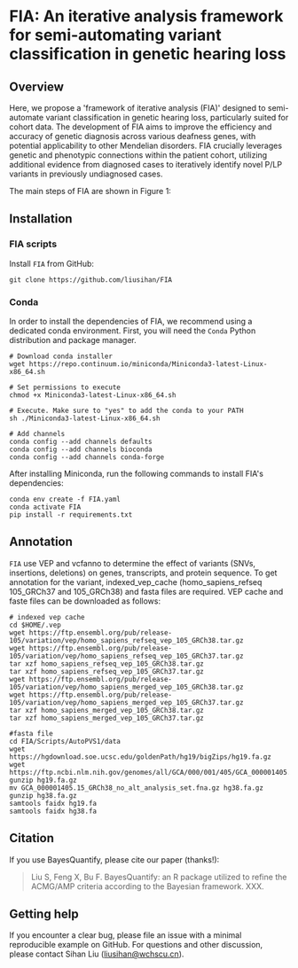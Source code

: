 # FIA: An iterative analysis framework for semi-automating variant classification in genetic hearing loss

## Overview
Here, we propose a 'framework of iterative analysis (FIA)' designed to semi-automate variant classification in genetic hearing loss, particularly suited for cohort data. The development of FIA aims to improve the efficiency and accuracy of genetic diagnosis across various deafness genes, with potential applicability to other Mendelian disorders. FIA crucially leverages genetic and phenotypic connections within the patient cohort, utilizing additional evidence from diagnosed cases to iteratively identify novel P/LP variants in previously undiagnosed cases. 

The main steps of FIA are shown in Figure 1:

## Installation

### FIA scripts
Install `FIA` from GitHub:

``` linux
git clone https://github.com/liusihan/FIA
```

### Conda
In order to install the dependencies of FIA, we recommend using a dedicated conda environment.
First, you will need the `Conda` Python distribution and package manager. 

```shell
# Download conda installer
wget https://repo.continuum.io/miniconda/Miniconda3-latest-Linux-x86_64.sh

# Set permissions to execute
chmod +x Miniconda3-latest-Linux-x86_64.sh 	

# Execute. Make sure to "yes" to add the conda to your PATH
sh ./Miniconda3-latest-Linux-x86_64.sh 		

# Add channels
conda config --add channels defaults
conda config --add channels bioconda
conda config --add channels conda-forge
```

After installing Miniconda, run the following commands to install FIA's dependencies:

```
conda env create -f FIA.yaml
conda activate FIA
pip install -r requirements.txt
```
## Annotation
`FIA` use VEP and vcfanno to determine the effect of variants (SNVs, insertions, deletions) on genes, transcripts, and protein sequence. To get annotation for the variant, indexed_vep_cache (homo_sapiens_refseq 105_GRCh37 and 105_GRCh38) and fasta files are required. VEP cache and faste files can be downloaded as follows:
```shell
# indexed vep cache
cd $HOME/.vep
wget https://ftp.ensembl.org/pub/release-105/variation/vep/homo_sapiens_refseq_vep_105_GRCh38.tar.gz
wget https://ftp.ensembl.org/pub/release-105/variation/vep/homo_sapiens_refseq_vep_105_GRCh37.tar.gz
tar xzf homo_sapiens_refseq_vep_105_GRCh38.tar.gz
tar xzf homo_sapiens_refseq_vep_105_GRCh37.tar.gz
wget https://ftp.ensembl.org/pub/release-105/variation/vep/homo_sapiens_merged_vep_105_GRCh38.tar.gz
wget https://ftp.ensembl.org/pub/release-105/variation/vep/homo_sapiens_merged_vep_105_GRCh37.tar.gz
tar xzf homo_sapiens_merged_vep_105_GRCh38.tar.gz
tar xzf homo_sapiens_merged_vep_105_GRCh37.tar.gz

#fasta file
cd FIA/Scripts/AutoPVS1/data
wget https://hgdownload.soe.ucsc.edu/goldenPath/hg19/bigZips/hg19.fa.gz
wget https://ftp.ncbi.nlm.nih.gov/genomes/all/GCA/000/001/405/GCA_000001405.15_GRCh38/seqs_for_alignment_pipelines.ucsc_ids/GCA_000001405.15_GRCh38_no_alt_analysis_set.fna.gz
gunzip hg19.fa.gz
mv GCA_000001405.15_GRCh38_no_alt_analysis_set.fna.gz hg38.fa.gz
gunzip hg38.fa.gz
samtools faidx hg19.fa
samtools faidx hg38.fa
```

## Citation
If you use BayesQuantify, please cite our paper (thanks!):
> Liu S, Feng X, Bu F. BayesQuantify: an R package utilized to refine the ACMG/AMP criteria according to the Bayesian framework. XXX.


## Getting help
If you encounter a clear bug, please file an issue with a minimal reproducible example on GitHub. For questions and other discussion, please contact Sihan Liu (liusihan@wchscu.cn).
